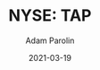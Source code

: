 ---
type: "report"
paper: "TAP_Adam_Parolin.pdf"
author: "Adam Parolin"
company: "Molson Coors Beverage Co."
date: "2021-03-19"
summary: "Molson Coors Beverage Company, Molson Coors, or the Company, is one of the world’s largest beer makers and has delivered beer to customers worldwide for over two centuries. The Company has a portfolio of over 68 brands which are led by Molson Canadian, Miller Lite, and Coors Light. Molson Coors brews, markets and distributes beer and similar beverages in all areas of the world with the commitment of leaving a positive imprint on their employees, consumers, communities, and the environment."
title: "NYSE: TAP"
---